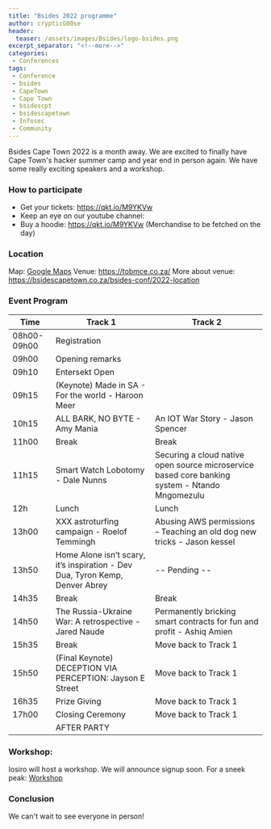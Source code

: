 ```yaml
---
title: "Bsides 2022 programme"
author: crypticG00se
header:
  teaser: /assets/images/Bsides/logo-bsides.png
excerpt_separator: "<!--more-->"
categories:
 - Conferences
tags:
 - Conference
 - bsides
 - CapeTown
 - Cape Town
 - bsidescpt
 - bsidescapetown
 - Infosec
 - Community
---
```


Bsides Cape Town 2022 is a month away. We are excited to finally have Cape Town's hacker summer camp and year end in person again. We have some really exciting speakers and a workshop.

### How to participate
 
* Get your tickets: https://qkt.io/M9YKVw
* Keep an eye on our youtube channel: 
* Buy a hoodie: https://qkt.io/M9YKVw (Merchandise to be fetched on the day)

### Location
Map: [Google Maps](https://www.google.com/maps/dir/Cape+Town+International+Airport+(CPT),+Matroosfontein,+Cape+Town/The+Old+Biscuit+Mill+375+Albert+Rd+Woodstock,+Cape+Town+7915/@-33.9459699,18.4768862,13z/data=!3m1!4b1!4m13!4m12!1m5!1m1!1s0x1dcc4542f7400bbd:0x40487579e3cf5e90!2m2!1d18.6020851!2d-33.971463!1m5!1m1!1s0x1dcc5da6b46abd99:0x39cc47e5b0eb6340!2m2!1d18.4571621!2d-33.9274629)
Venue: https://tobmce.co.za/
More about venue: https://bsidescapetown.co.za/bsides-conf/2022-location
### Event Program

| Time        | Track 1                                                                      | Track 2                                                                                         |
|-------------|------------------------------------------------------------------------------|-------------------------------------------------------------------------------------------------|
| 08h00-09h00 | Registration                                                                 |                                                                                                 |
| 09h00       | Opening remarks                                                              |                                                                                                 |
| 09h10       | Entersekt Open                                                               |                                                                                                 |
| 09h15       | (Keynote) Made in SA - For the world - Haroon Meer                           |                                                                                                 |
| 10h15       | ALL BARK, NO BYTE - Amy Mania                                                | An IOT War Story   - Jason Spencer                                                              |
| 11h00       | Break                                                                        | Break                                                                                           |
| 11h15       | Smart Watch Lobotomy - Dale Nunns                                            | Securing a cloud native open source microservice based core banking system  - Ntando Mngomezulu |
| 12h         | Lunch                                                                        | Lunch                                                                                           |
| 13h00       | XXX astroturfing campaign - Roelof Temmingh                                  | Abusing AWS permissions – Teaching an old dog new tricks  - Jason kessel                        |
| 13h50       | Home Alone isn’t scary, it’s inspiration - Dev Dua, Tyron Kemp, Denver Abrey | -- Pending --                                                                                   |
| 14h35       | Break                                                                        | Break                                                                                           |
| 14h50       | The Russia-Ukraine War: A retrospective - Jared Naude                        | Permanently bricking smart contracts for fun and profit  - Ashiq Amien                          |
| 15h35       | Break                                                                        | Move back to Track 1                                                                            |
| 15h50       | (Final Keynote) DECEPTION VIA PERCEPTION: Jayson E Street                    | Move back to Track 1                                                                            |
| 16h35       | Prize Giving                                                                 | Move back to Track 1                                                                            |
| 17h00       | Closing Ceremony                                                             | Move back to Track 1                                                                            |
|             | AFTER PARTY                                                                  |                                                                                                 |

### Workshop:
Iosiro will host a workshop. We will announce signup soon. For a sneek peak: [Workshop](https://iosiro.notion.site/Workshop-Introduction-to-Smart-Contract-Security-7b412d4fd420437fab1f053268cb1512)

### Conclusion
We can't wait to see everyone in person! 

